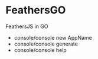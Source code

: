 # FeathersGO
FeathersJS in GO


* console/console new AppName
* console/console generate 
* console/console help
